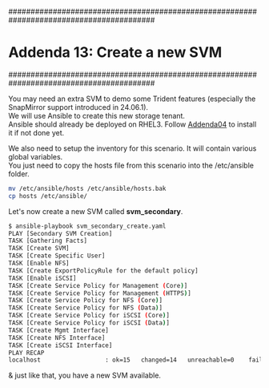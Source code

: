 #########################################################################################
# Addenda 13: Create a new SVM
#########################################################################################  

You may need an extra SVM to demo some Trident features (especially the SnapMirror support introduced in 24.06.1).  
We will use Ansible to create this new storage tenant.  
Ansible should already be deployed on RHEL3. Follow [Addenda04](../Addenda04/) to install it if not done yet.  

We also need to setup the inventory for this scenario. It will contain various global variables.  
You just need to copy the hosts file from this scenario into the /etc/ansible folder.  
```bash
mv /etc/ansible/hosts /etc/ansible/hosts.bak
cp hosts /etc/ansible/ 
```
Let's now create a new SVM called **svm_secondary**.  
```bash
$ ansible-playbook svm_secondary_create.yaml
PLAY [Secondary SVM Creation] 
TASK [Gathering Facts] 
TASK [Create SVM] 
TASK [Create Specific User] 
TASK [Enable NFS] 
TASK [Create ExportPolicyRule for the default policy] 
TASK [Enable iSCSI] 
TASK [Create Service Policy for Management (Core)] 
TASK [Create Service Policy for Management (HTTPS)] 
TASK [Create Service Policy for NFS (Core)] 
TASK [Create Service Policy for NFS (Data)] 
TASK [Create Service Policy for iSCSI (Core)] 
TASK [Create Service Policy for iSCSI (Data)] 
TASK [Create Mgmt Interface] 
TASK [Create NFS Interface] 
TASK [Create iSCSI Interface] 
PLAY RECAP 
localhost                  : ok=15   changed=14   unreachable=0    failed=0    skipped=0    rescued=0    ignored=0
```

& just like that, you have a new SVM available.